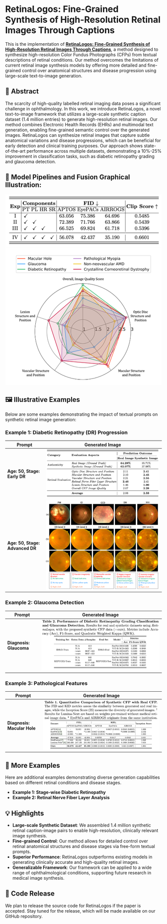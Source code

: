 # RetinaLogos: Fine-Grained Synthesis of High-Resolution Retinal Images Through Captions

This is the implementation of **[RetinaLogos: Fine-Grained Synthesis of High-Resolution Retinal Images Through Captions](#)**, a method designed to synthesize high-resolution Color Fundus Photographs (CFPs) from textual descriptions of retinal conditions. Our method overcomes the limitations of current retinal image synthesis models by offering more detailed and fine-grained control over anatomical structures and disease progression using large-scale text-to-image generation.

## 🌟 Abstract

The scarcity of high-quality labelled retinal imaging data poses a significant challenge in ophthalmology. In this work, we introduce RetinaLogos, a novel text-to-image framework that utilizes a large-scale synthetic caption dataset (1.4 million entries) to generate high-resolution retinal images. Our method combines Electronic Health Records (EHRs) and multimodal text generation, enabling fine-grained semantic control over the generated images. RetinaLogos can synthesize retinal images that capture subtle anatomical variations and disease progressions, which can be beneficial for early detection and clinical training purposes. Our approach shows state-of-the-art performance across multiple datasets, demonstrating a 10%-25% improvement in classification tasks, such as diabetic retinopathy grading and glaucoma detection.

## 🚀 Model Pipelines and Fusion Graphical Illustration:

![Overview of Method Pipeline](./scr/Ablation_Study.png)
![Overview of Method Fusion](./scr/Radar_Chart.png)

## 🖼️ Illustrative Examples

Below are some examples demonstrating the impact of textual prompts on synthetic retinal image generation:

### Example 1: Diabetic Retinopathy (DR) Progression
| Prompt                          | Generated Image                             |
| ------------------------------- | ------------------------------------------- |
| **Age: 50, Stage: Early DR**    | ![Early DR](./scr/CFPs_Evaluation_Test.png) |
| **Age: 50, Stage: Advanced DR** | ![Advanced DR](./scr/visual_comparsion.png) |

### Example 2: Glaucoma Detection
| Prompt                  | Generated Image                |
| ----------------------- | ------------------------------ |
| **Diagnosis: Glaucoma** | ![Glaucoma](./scr/DRandGL.png) |

### Example 3: Pathological Features
| Prompt                      | Generated Image                         |
| --------------------------- | --------------------------------------- |
| **Diagnosis: Macular Hole** | ![Macular Hole](./scr/Quantitative.png) |

## 🎉 More Examples
Here are additional examples demonstrating diverse generation capabilities based on different retinal conditions and disease stages.

- **Example 1: Stage-wise Diabetic Retinopathy**
- **Example 2: Retinal Nerve Fiber Layer Analysis**

## 💡 Highlights

- **Large-scale Synthetic Dataset**: We assembled 1.4 million synthetic retinal caption-image pairs to enable high-resolution, clinically relevant image synthesis.
- **Fine-grained Control**: Our method allows for detailed control over retinal anatomical structures and disease stages via free-form textual prompts.
- **Superior Performance**: RetinaLogos outperforms existing models in generating clinically accurate and high-quality retinal images.
- **Generalizable Framework**: Our framework can be applied to a wide range of ophthalmological conditions, supporting future research in medical image synthesis.

## 🚨 Code Release

We plan to release the source code for RetinaLogos if the paper is accepted. Stay tuned for the release, which will be made available on our GitHub repository.